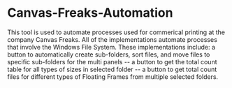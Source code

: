 # Canvas-Freaks-Automation
This tool is used to automate processes used for commerical printing at the company Canvas Freaks.
All of the implementations automate processes that involve the Windows File System.
These implementations include:
a button to automatically create sub-folders, sort files, and move files to specific sub-folders for the multi panels --
a button to get the total count table for all types of sizes in selected folder --
a button to get total count files for different types of Floating Frames from multiple selected folders.
